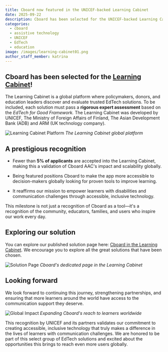 ```yaml
---
title: Cboard now featured in the UNICEF-backed Learning Cabinet
date: 2025-09-22
description: Cboard has been selected for the UNICEF-backed Learning Cabinet, a global platform where fewer than 5% of applicants are accepted after rigorous expert assessment.
categories:
  - cboard
  - assistive technology
  - UNICEF
  - EdTech
  - education
image: /images/learning-cabinet01.png
author_staff_member: katrina
---
```


## Cboard has been selected for the [Learning Cabinet](https://www.learningcabinet.org/tool/cboard-aac/)!

The Learning Cabinet is a global platform where policymakers, donors, and education leaders discover and evaluate trusted EdTech solutions. To be included, each solution must pass a **rigorous expert assessment** based on the *EdTech for Good Framework.* The Learning Cabinet was developed by UNICEF, The Ministry of Foreign Affairs of Finland, The Asian Development Bank (ADB) and ARM (UK technology company).

![Learning Cabinet Platform](/images/learning-cabinet03.png) _The  Learning Cabinet global platform_

## A prestigious recognition

* Fewer than **5% of applicants** are accepted into the Learning Cabinet, making this a validation of Cboard AAC's impact and scalability globally.

* Being featured positions Cboard to make the app more accessible to decision-makers globally looking for proven tools to improve learning.

* It reaffirms our mission to empower learners with disabilities and communication challenges through accessible, inclusive technology.

This milestone is not just a recognition of Cboard as a tool—it's a recognition of the community, educators, families, and users who inspire our work every day.

## Exploring our solution

You can explore our published solution page here: [Cboard in the Learning Cabinet](https://www.learningcabinet.org/tool/cboard-aac/). We encourage you to explore all the great solutions that have been chosen.

![Solution Page](/images/learning-cabinet04.png) _Cboard's dedicated page in the Learning Cabinet_

## Looking forward

We look forward to continuing this journey, strengthening partnerships, and ensuring that more learners around the world have access to the communication support they deserve.

![Global Impact](/images/learning-cabinet02.png) _Expanding Cboard's reach to learners worldwide_

This recognition by UNICEF and its partners validates our commitment to creating accessible, inclusive technology that truly makes a difference in the lives of learners with communication challenges. We are honored to be part of this select group of EdTech solutions and excited about the opportunities this brings to reach even more users globally.